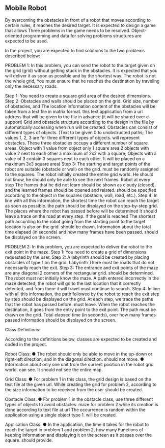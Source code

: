 ## Mobile Robot

By overcoming the obstacles in front of a robot that moves according to certain rules, it reaches the desired target. It is expected to design a game that allows Three problems in the game
needs to be resolved. Object-oriented programming and data for solving problems
structures are expected to be used.

In the project, you are expected to find solutions to the two problems described below:

PROBLEM 1:
In this problem, you can send the robot to the target given on the grid (grid) without getting stuck in the obstacles.
It is expected that you will deliver it as soon as possible and by the shortest way. The robot is not the whole grid,
You must ensure that he reaches the destination by traveling only the necessary roads.

Step 1: You need to create a square grid area of the desired dimensions.
Step 2: Obstacles and walls should be placed on the grid. Grid size, number of obstacles, and
The location information content of the obstacles will be taken from a text file in matrix format. this text
application from a url address that will be given to the file in advance (it will be shared over e-support)
Grid and obstacle structure according to the design in the file by automatically accessing when run
will be created. Obstacles can consist of different types of objects. (Text to be given
0 to unobstructed paths; The values 1, 2, 3 are for three different types of objects.
will represent obstacles. These three obstacles occupy a different number of square areas.
Object with 1 value from object only 1 square area 2 objects with value 2 next to each other
a maximum of 2x2 with a square; Objects with a value of 3 contain 3 squares next to each other.
It will be placed on a maximum 3x3 square area)
Step 3: The starting and target points of the robot are suitable (obstacle or wall) on the grid.
must be randomly assigned to the squares. The robot initially created the entire grid world.
He should not know, he should only be able to see the next frames. Robot at every step
The frames that he did not learn should be shown as cloudy (closed), and the learned frames should be opened and related.
should be specified according to the object in the squares (obstacle, wall, road, etc.).
Step 4: In line with all this information, the shortest time the robot can reach the target as soon as possible.
the path should be displayed on the step-by-step grid. The places where the robot has passed before will be determined
It should leave a trace on the road at every step. If the goal is reached
The shortest path according to the robot going from the starting point to the target location is also on the grid.
should be drawn. Information about the total time elapsed (in seconds) and how many frames have been passed.
should be displayed on the screen.

PROBLEM 2:
In this problem, you are expected to deliver the robot to the exit point in the maze.
Step 1: You need to create a grid of dimensions requested by the user.
Step 2: A labyrinth should be created by placing obstacles of type 1 on the grid. Labyrinth
There must be roads that do not necessarily reach the exit.
Step 3: The entrance and exit points of the maze are any diagonal 2 corners of the rectangular grid.
should be determined. The robot must not initially know the maze. A path entered incorrectly in the maze
detected, the robot will go to the last location that it correctly detected, and from there it will travel
must continue to search.
Step 4: In line with all this information, the path followed by the robot to reach the exit step by step
should be displayed on the grid. At each step, we trace the paths that the robot has passed before.
must leave. When the robot reaches the destination, it goes from the entry point to the exit point.
The path must be drawn on the grid. Total elapsed time (in seconds), over how many frames
passed information should be displayed on the screen.

Class Definitions:

According to the definitions below, classes are expected to be created and coded in the project.

Robot Class:
● The robot should only be able to move in the up-down or right-left direction, and in the diagonal direction.
should not move.
● Information about only one unit from the current position in the robot grid world.
can see. It should not see the entire map.

Grid Class:
● For problem 1 in this class, the grid design is based on the text file at the given url.
While creating the grid for problem 2, according to the size information to be received from the user
should be created.

Obstacle Class:
● For problem 1 in the obstacle class, use three different types of objects to avoid obstacles.
maze for problem 2 while its creation is done according to text file at url
The occurrence is random within the application using a single object type 1.
will be created.

Application Class:
● In the application, the time it takes for the robot to reach the target in problem 1 and problem 2, how many
Functions of keeping information and displaying it on the screen as it passes over the square.
should provide.